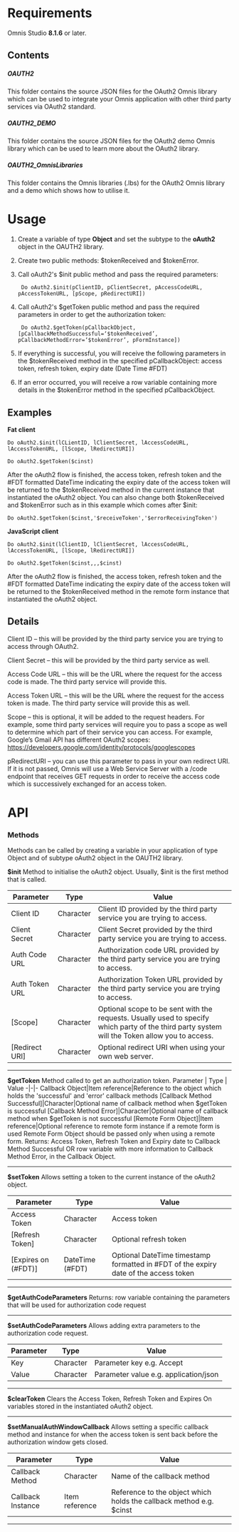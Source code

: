 # Requirements

Omnis Studio **8.1.6** or later.

## Contents

##### OAUTH2

This folder contains the source JSON files for the OAuth2 Omnis library which can be used to integrate your Omnis application with other third party services via OAuth2 standard.


##### OAUTH2_DEMO

This folder contains the source JSON files for the OAuth2 demo Omnis library which can be used to learn more about the OAuth2 library.


##### OAUTH2_OmnisLibraries

This folder contains the Omnis libraries (.lbs) for the OAuth2 Omnis library and a demo which shows how to utilise it.


# Usage

1) Create a variable of type **Object** and set the subtype to the **oAuth2** object in the OAUTH2 library.

2) Create two public methods: $tokenReceived and $tokenError.

3) Call oAuth2's $init public method and pass the required parameters:

		Do oAuth2.$init(pClientID, pClientSecret, pAccessCodeURL, pAccessTokenURL, [pScope, pRedirectURI])
		
4) Call oAuth2's $getToken public method and pass the required parameters in order to get the authorization token:

		Do oAuth2.$getToken(pCallbackObject, [pCallbackMethodSuccessful=‘$tokenReceived’, pCallbackMethodError=‘$tokenError’, pFormInstance])

5) If everything is successful, you will receive the following parameters in the $tokenReceived method in the specified pCallbackObject: access token, refresh token, expiry date (Date Time #FDT)

6) If an error occurred, you will receive a row variable containing more details in the $tokenError method in the specified pCallbackObject.

## Examples

**Fat client**

	Do oAuth2.$init(lCLientID, lClientSecret, lAccessCodeURL, lAccessTokenURL, [lScope, lRedirectURI])

	Do oAuth2.$getToken($cinst)

After the oAuth2 flow is finished, the access token, refresh token and the #FDT formatted DateTime indicating the expiry date of the access token will be returned to the $tokenReceived method in the current instance that instantiated the oAuth2 object. You can also change both $tokenReceived and $tokenError such as in this example which comes after $init:

	Do oAuth2.$getToken($cinst,'$receiveToken','$errorReceivingToken')

**JavaScript client**

	Do oAuth2.$init(lClientID, lClientSecret, lAccessCodeURL, lAccessTokenURL, [lScope, lRedirectURI])

	Do oAuth2.$getToken($cinst,,,$cinst)

 

After the oAuth2 flow is finished, the access token, refresh token and the #FDT formatted DateTime indicating the expiry date of the access token will be returned to the $tokenReceived method in the remote form instance that instantiated the oAuth2 object.


## Details

Client ID – this will be provided by the third party service you are trying to access through OAuth2.

Client Secret – this will be provided by the third party service as well.

Access Code URL – this will be the URL where the request for the access code is made. The third party service will provide this.

Access Token URL – this will be the URL where the request for the access token is made. The third party service will provide this as well.

Scope – this is optional, it will be added to the request headers. For example, some third party services will require you to pass a scope as well to determine which part of their service you can access. For example, Google’s Gmail API has different OAuth2 scopes: https://developers.google.com/identity/protocols/googlescopes

pRedirectURI – you can use this parameter to pass in your own redirect URI. If it is not passed, Omnis will use a Web Service Server with a /code endpoint that receives GET requests in order to receive the access code which is successively exchanged for an access token.

# API

### Methods
Methods can be called by creating a variable in your application of type Object and of subtype oAuth2 object in the OAUTH2 library.

**$init** 
Method to initialise the oAuth2 object. Usually, $init is the first method that is called.

Parameter | Type | Value
-|-|-
Client ID | Character | Client ID provided by the third party service you are trying to access.
Client Secret | Character | Client Secret provided by the third party service you are trying to access.
Auth Code URL | Character | Authorization code URL provided by the third party service you are trying to access.
Auth Token URL | Character | Authorization Token URL provided by the third party service you are trying to access.
[Scope] | Character | Optional scope to be sent with the requests. Usually used to specify which party of the third party system will the Token allow you to access.
[Redirect URI] | Character | Optional redirect URI when using your own web server.
---
**$getToken** 
Method called to get an authorization token. 
Parameter | Type | Value
-|-|-
Callback Object|Item reference|Reference to the object which holds the 'successful' and 'error' callback methods
[Callback Method Successful]|Character|Optional name of callback method when $getToken is successful
[Callback Method Error]|Character|Optional name of callback method when $getToken is not successful
[Remote Form Object]|Item reference|Optional reference to remote form instance if a remote form is used
Remote Form Object should be passed only when using a remote form.
Returns: Access Token, Refresh Token and Expiry date to Callback Method Successful OR row variable with more information to Callback Method Error, in the Callback Object.

---
**$setToken**
Allows setting a token to the current instance of the oAuth2 object.

Parameter | Type | Value
-|-|-
Access Token| Character | Access token
[Refresh Token]| Character | Optional refresh token
[Expires on (#FDT)]| DateTime (#FDT) | Optional DateTime timestamp formatted in #FDT of the expiry date of the access token
---
**$getAuthCodeParameters**
Returns: row variable containing the parameters that will be used for authorization code request

---
**$setAuthCodeParameters**
Allows adding extra parameters to the authorization code request.

Parameter | Type | Value
-|-|-
Key|Character|Parameter key e.g. Accept
Value|Character|Parameter value e.g. application/json
---
**$clearToken**
Clears the Access Token, Refresh Token and Expires On variables stored in the instantiated oAuth2 object.

---
**$setManualAuthWindowCallback**
Allows setting a specific callback method and instance for when the access token is sent back before the authorization window gets closed.

Parameter | Type | Value
-|-|-
Callback Method|Character|Name of the callback method
Callback Instance|Item reference|Reference to the object which holds the callback method e.g. $cinst

---
